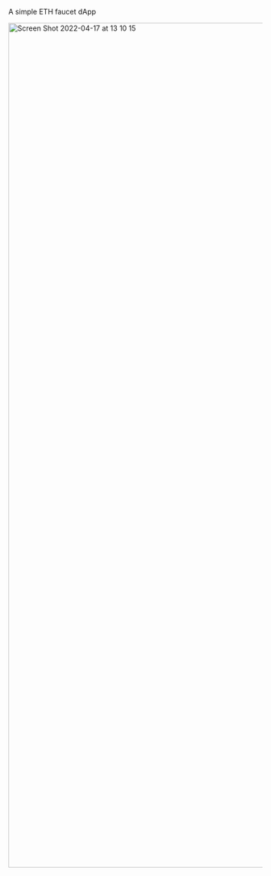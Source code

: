 A simple ETH faucet dApp

<img width="1677" alt="Screen Shot 2022-04-17 at 13 10 15" src="https://user-images.githubusercontent.com/99912633/163710280-917d2bba-98fc-4e3d-b012-ae73040d583f.png">

